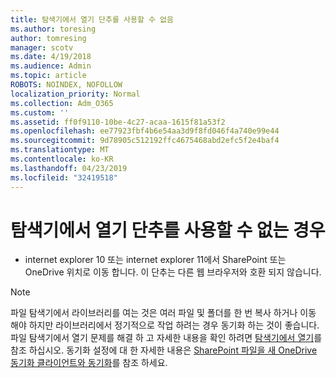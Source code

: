 ```yaml
---
title: 탐색기에서 열기 단추를 사용할 수 없음
ms.author: toresing
author: tomresing
manager: scotv
ms.date: 4/19/2018
ms.audience: Admin
ms.topic: article
ROBOTS: NOINDEX, NOFOLLOW
localization_priority: Normal
ms.collection: Adm_O365
ms.custom: ''
ms.assetid: ff0f9110-10be-4c27-acaa-1615f81a53f2
ms.openlocfilehash: ee77923fbf4b6e54aa3d9f8fd046f4a740e99e44
ms.sourcegitcommit: 9d78905c512192ffc4675468abd2efc5f2e4baf4
ms.translationtype: MT
ms.contentlocale: ko-KR
ms.lasthandoff: 04/23/2019
ms.locfileid: "32419518"
---
```

# <a name="the-open-with-explorer-button-is-disabled"></a>탐색기에서 열기 단추를 사용할 수 없는 경우

- internet explorer 10 또는 internet explorer 11에서 SharePoint 또는 OneDrive 위치로 이동 합니다. 이 단추는 다른 웹 브라우저와 호환 되지 않습니다.
    
> [!NOTE]
> 파일 탐색기에서 라이브러리를 여는 것은 여러 파일 및 폴더를 한 번 복사 하거나 이동 해야 하지만 라이브러리에서 정기적으로 작업 하려는 경우 동기화 하는 것이 좋습니다. 파일 탐색기에서 열기 문제를 해결 하 고 자세한 내용을 확인 하려면 [탐색기에서 열기](https://go.microsoft.com/fwlink/?linkid=871665)를 참조 하십시오. 동기화 설정에 대 한 자세한 내용은 [SharePoint 파일을 새 OneDrive 동기화 클라이언트와 동기화](https://go.microsoft.com/fwlink/?linkid=871666)를 참조 하세요. 
  

